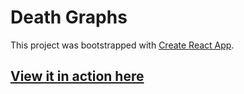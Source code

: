 # Death Graphs

This project was bootstrapped with [Create React App](https://github.com/facebook/create-react-app).

## [View it in action here](https://us-deaths-graph.netlify.app/)
